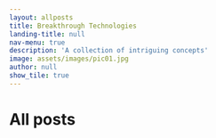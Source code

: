 ```yaml
---
layout: allposts
title: Breakthrough Technologies
landing-title: null
nav-menu: true
description: 'A collection of intriguing concepts'
image: assets/images/pic01.jpg
author: null
show_tile: true
---
```


<h1>All posts</h1>
